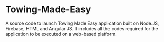 # Towing-Made-Easy
A source code to launch Towing Made Easy application built on Node.JS, Firebase, HTML and Angular JS.
It includes all the codes required for the application to be executed on a web-based platform.
